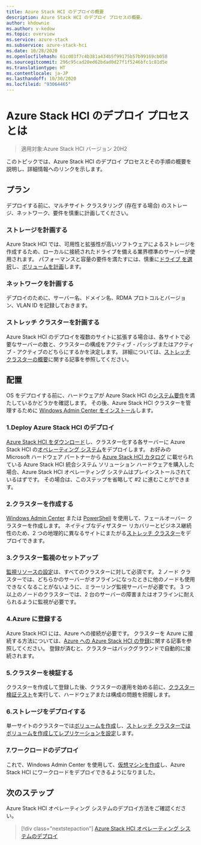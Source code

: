 ```yaml
---
title: Azure Stack HCI のデプロイの概要
description: Azure Stack HCI のデプロイ プロセスの概要。
author: khdownie
ms.author: v-kedow
ms.topic: overview
ms.service: azure-stack
ms.subservice: azure-stack-hci
ms.date: 10/28/2020
ms.openlocfilehash: 61cd03f7c4b381a434b5f99175b57b99169cb058
ms.sourcegitcommit: 296c95cad20ed62bdad0d27f1f5246bfc1c81d5e
ms.translationtype: HT
ms.contentlocale: ja-JP
ms.lasthandoff: 10/30/2020
ms.locfileid: "93064465"
---
```

# <a name="what-is-the-deployment-process-for-azure-stack-hci"></a>Azure Stack HCI のデプロイ プロセスとは

> 適用対象:Azure Stack HCI バージョン 20H2

このトピックでは、Azure Stack HCI のデプロイ プロセスとその手順の概要を説明し、詳細情報へのリンクを示します。

## <a name="plan"></a>プラン

デプロイする前に、マルチサイト クラスタリング (存在する場合) のストレージ、ネットワーク、要件を慎重に計画してください。

### <a name="plan-storage"></a>ストレージを計画する

Azure Stack HCI では、可用性と拡張性が高いソフトウェアによるストレージを作成するため、ローカルに接続されたドライブを備える業界標準のサーバーが使用されます。 パフォーマンスと容量の要件を満たすには、慎重に[ドライブ を選択](../concepts/choose-drives.md)し、[ボリュームを計画](../concepts/plan-volumes.md)します。

### <a name="plan-networking"></a>ネットワークを計画する

デプロイのために、サーバー名、ドメイン名、RDMA プロトコルとバージョン、VLAN ID を記録しておきます。

### <a name="plan-stretched-clusters"></a>ストレッチ クラスターを計画する

Azure Stack HCI のデプロイを複数のサイトに拡張する場合は、各サイトで必要なサーバーの数と、クラスターの構成をアクティブ - パッシブまたはアクティブ - アクティブのどちらにするかを決定します。 詳細については、[ストレッチ クラスターの概要](../concepts/stretched-clusters.md)に関する記事を参照してください。

## <a name="deploy"></a>配置

OS をデプロイする前に、ハードウェアが Azure Stack HCI の[システム要件](../concepts/system-requirements.md)を満たしているかどうかを確認します。 その後、Azure Stack HCI クラスターを管理するために [Windows Admin Center をインストール](/windows-server/manage/windows-admin-center/deploy/install)します。

### <a name="1-deploy-azure-stack-hci"></a>1.Deploy Azure Stack HCI のデプロイ

[Azure Stack HCI をダウンロード](https://azure.microsoft.com/products/azure-stack/hci/hci-download/)し、クラスター化する各サーバーに Azure Stack HCI の[オペレーティング システム](operating-system.md)をデプロイします。 お好みの Microsoft ハードウェア パートナーから [Azure Stack HCI カタログ](https://azure.microsoft.com/en-us/products/azure-stack/hci/catalog/) に載せられている Azure Stack HCI 統合システム ソリューション ハードウェアを購入した場合、Azure Stack HCI オペレーティング システムはプレインストールされているはずです。 その場合は、このステップを省略して #2 に進むことができます。

### <a name="2-create-the-cluster"></a>2.クラスターを作成する

[Windows Admin Center](create-cluster.md) または [PowerShell](create-cluster-powershell.md) を使用して、フェールオーバー クラスターを作成します。 ネイティブなディザスター リカバリーとビジネス継続性のため、2 つの地理的に異なるサイトにまたがる[ストレッチ クラスター](../concepts/stretched-clusters.md)をデプロイできます。

### <a name="3-set-up-a-cluster-witness"></a>3.クラスター監視のセットアップ

[監視リソースの設定](witness.md)は、すべてのクラスターに対して必須です。 2 ノード クラスターでは、どちらかのサーバーがオフラインになったときに他のノードも使用できなくなることがないように、ミラーリング監視サーバーが必要です。 3 つ以上のノードのクラスターでは、2 台のサーバーの障害またはオフラインに耐えられるように監視が必要です。 

### <a name="4-register-with-azure"></a>4.Azure に登録する

Azure Stack HCI には、Azure への接続が必要です。 クラスターを Azure に接続する方法については、[Azure への Azure Stack HCI の登録](register-with-azure.md)に関する記事を参照してください。 登録が済むと、クラスターはバックグラウンドで自動的に接続されます。

### <a name="5-validate-the-cluster"></a>5.クラスターを検証する

クラスターを作成して登録した後、クラスターの運用を始める前に、[クラスター検証テスト](validate.md)を実行して、ハードウェアまたは構成の問題を把握します。

### <a name="6-deploy-storage"></a>6.ストレージをデプロイする

単一サイトのクラスターでは[ボリュームを作成](../manage/create-volumes.md)し、[ストレッチ クラスターではボリュームを作成してレプリケーションを設定](../manage/create-stretched-volumes.md)します。

### <a name="7-deploy-workloads"></a>7.ワークロードのデプロイ

これで、Windows Admin Center を使用して、[仮想マシンを作成](../manage/vm.md)し、Azure Stack HCI にワークロードをデプロイできるようになりました。

## <a name="next-steps"></a>次のステップ

Azure Stack HCI オペレーティング システムのデプロイ方法をご確認ください。

> [!div class="nextstepaction"]
> [Azure Stack HCI オペレーティング システムのデプロイ](operating-system.md)
